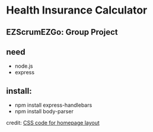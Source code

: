 # Health Insurance Calculator
## EZScrumEZGo: Group Project

## need
- node.js
- express

## install: 
- npm install express-handlebars
- npm install body-parser

credit:
[CSS code for homepage layout](https://codepen.io/ainalem/pen/GRqPwoz)
